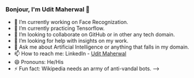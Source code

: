 ### Bonjour, I'm Udit Maherwal 👋


- 🔭 I’m currently working on Face Recognization.
- 🌱 I’m currently practicing Tensorflow.
- 👯 I’m looking to collaborate on GitHub or in other any tech domain.
- 🤔 I’m looking for help with insights on my work.
- 💬 Ask me about Artificial Intelligence or anything that falls in my domain. 
- 📫 How to reach me: LinkedIn - [Udit Maherwal](https://www.linkedin.com/in/uditmaherwal/)
- 😄 Pronouns: He/His
- ⚡ Fun fact: Wikipedia needs an army of anti-vandal bots.
-->
